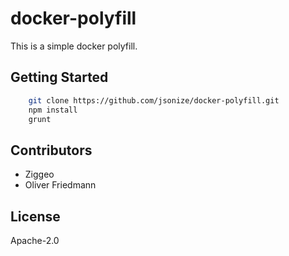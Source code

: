 # docker-polyfill

This is a simple docker polyfill.


## Getting Started


```bash
	git clone https://github.com/jsonize/docker-polyfill.git
	npm install
	grunt
```



## Contributors

- Ziggeo
- Oliver Friedmann


## License

Apache-2.0


